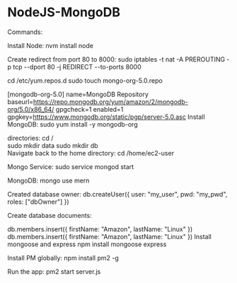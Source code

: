 # NodeJS-MongoDB

Commands:

Install Node:
nvm install node

Create redirect from port 80 to 8000:
sudo iptables -t nat -A PREROUTING -p tcp --dport 80 -j REDIRECT --to-ports 8000

cd /etc/yum.repos.d sudo touch mongo-org-5.0.repo

[mongodb-org-5.0]
name=MongoDB Repository
baseurl=https://repo.mongodb.org/yum/amazon/2/mongodb-org/5.0/x86_64/
gpgcheck=1
enabled=1
gpgkey=https://www.mongodb.org/static/pgp/server-5.0.asc
Install MongoDB:
sudo yum install -y mongodb-org

directories:
cd /  
sudo mkdir data 
sudo mkdir db  
Navigate back to the home directory:
cd /home/ec2-user

Mongo Service:
sudo service mongod start

MongoDB:
mongo
use mern

Created database owner:
db.createUser({ user: "my_user", pwd: "my_pwd", roles: ["dbOwner"] })

Create database documents:

db.members.insert({ firstName: "Amazon", lastName: "Linux" })
db.members.insert({ firstName: "Amazon", lastName: "Linux" })
Install mongoose and express
npm install mongoose express

Install PM globally:
npm install pm2 -g

Run the app:
pm2 start server.js
